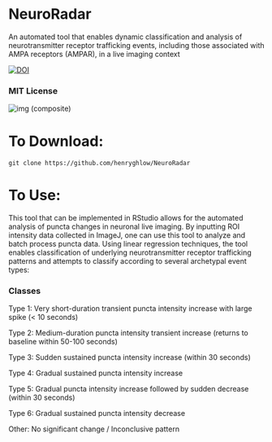 # NeuroRadar
An automated tool that enables dynamic classification and analysis of neurotransmitter receptor trafficking events, including those associated with AMPA receptors (AMPAR), in a live imaging context

<a href="https://zenodo.org/badge/latestdoi/632710370"><img src="https://zenodo.org/badge/632710370.svg" alt="DOI"></a>

### MIT License 

![img (composite)](https://user-images.githubusercontent.com/131828718/235338077-254c0684-7d7b-4d78-a8f0-6a2859c08926.png)

# To Download:
```
git clone https://github.com/henryghlow/NeuroRadar
```
 
# To Use:

This tool that can be implemented in RStudio allows for the automated analysis of puncta changes in neuronal live imaging. By inputting ROI intensity data collected in ImageJ, one can use this tool to analyze and batch process puncta data. Using linear regression techniques, the tool enables classification of underlying neurotransmitter receptor trafficking patterns and attempts to classify according to several archetypal event types: 
 
### Classes
Type 1: Very short-duration transient puncta intensity increase with large spike (< 10 seconds)

Type 2: Medium-duration puncta intensity transient increase (returns to baseline within 50-100 seconds)

Type 3: Sudden sustained puncta intensity increase (within 30 seconds)

Type 4: Gradual sustained puncta intensity increase

Type 5: Gradual puncta intensity increase followed by sudden decrease (within 30 seconds)

Type 6: Gradual sustained puncta intensity decrease

Other: No significant change / Inconclusive pattern
